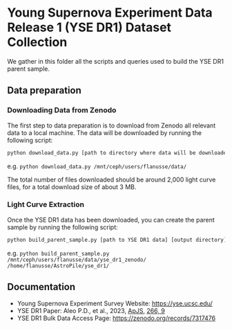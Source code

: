 # Young Supernova Experiment Data Release 1 (YSE DR1) Dataset Collection

We gather in this folder all the scripts and queries used to build the YSE DR1 parent sample.

## Data preparation

### Downloading Data from Zenodo

The first step to data preparation is to download from Zenodo all relevant data to a local machine. The data will be downloaded by running the following script:
```bash
python download_data.py [path to directory where data will be downloaded]
```
e.g. `python download_data.py /mnt/ceph/users/flanusse/data/`

The total number of files downloaded should be around 2,000 light curve files, for a total download size of about 3 MB.

### Light Curve Extraction

Once the YSE DR1 data has been downloaded, you can create the parent sample by running the following script:
```bash
python build_parent_sample.py [path to YSE DR1 data] [output directory]
```
e.g. `python build_parent_sample.py /mnt/ceph/users/flanusse/data/yse_dr1_zenodo/ /home/flanusse/AstroPile/yse_dr1/`

## Documentation

- Young Supernova Experiment Survey Website: https://yse.ucsc.edu/
- YSE DR1 Paper: Aleo P.D., et al., 2023, [ApJS](https://iopscience.iop.org/article/10.3847/1538-4365/acbfba), [266, 9](https://ui.adsabs.harvard.edu/abs/2023ApJS..266....9A/abstract)
- YSE DR1 Bulk Data Access Page: https://zenodo.org/records/7317476

